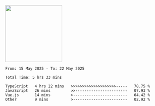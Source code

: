 <img height="180em" src="https://github-readme-stats-eight-theta.vercel.app/api?username=bkundev&show_icons=true&theme=radical&include_all_commits=true&count_private=true"/>
<!--START_SECTION:waka-->

```all_time
From: 15 May 2025 - To: 22 May 2025

Total Time: 5 hrs 33 mins

TypeScript   4 hrs 22 mins   >>>>>>>>>>>>>>>>>>>>-----   78.75 %
JavaScript   26 mins         >>-----------------------   07.93 %
Vue.js       14 mins         >------------------------   04.42 %
Other        9 mins          >------------------------   02.92 %
```

<!--END_SECTION:waka-->
